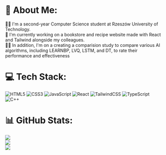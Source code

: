 # 💫 About Me:
👨‍🎓 I'm a second-year Computer Science student at Rzeszów University of Technology. <br> 🏫 I'm currently working on a bookstore and recipe website made with React and Tailwind alongside my colleagues.<br>🧑‍🔬 In addition, I'm on a creating a comparision study to compare various AI algorithms, including LEARNBP, LVQ, LSTM, and DT, to rate their performance and effectiveness






# 💻 Tech Stack:
![HTML5](https://img.shields.io/badge/html5-%23E34F26.svg?style=for-the-badge&logo=html5&logoColor=white) ![CSS3](https://img.shields.io/badge/css3-%231572B6.svg?style=for-the-badge&logo=css3&logoColor=white) ![JavaScript](https://img.shields.io/badge/javascript-%23323330.svg?style=for-the-badge&logo=javascript&logoColor=%23F7DF1E) ![React](https://img.shields.io/badge/react-%2320232a.svg?style=for-the-badge&logo=react&logoColor=%2361DAFB) ![TailwindCSS](https://img.shields.io/badge/tailwindcss-%2338B2AC.svg?style=for-the-badge&logo=tailwind-css&logoColor=white) ![TypeScript](https://img.shields.io/badge/typescript-%23007ACC.svg?style=for-the-badge&logo=typescript&logoColor=white) ![C++](https://img.shields.io/badge/c++-%2300599C.svg?style=for-the-badge&logo=c%2B%2B&logoColor=white)
# 📊 GitHub Stats:
![](https://github-readme-stats.vercel.app/api?username=karolmichonsky&theme=dark&hide_border=false&include_all_commits=false&count_private=false)<br/>
![](https://github-readme-streak-stats.herokuapp.com/?user=karolmichonsky&theme=dark&hide_border=false)<br/>
![](https://github-readme-stats.vercel.app/api/top-langs/?username=karolmichonsky&theme=dark&hide_border=false&include_all_commits=false&count_private=false&layout=compact)
